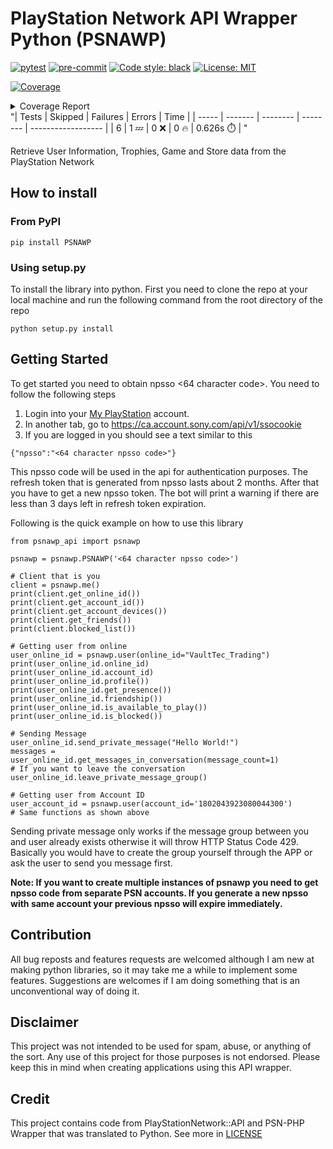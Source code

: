 
# PlayStation Network API Wrapper Python (PSNAWP)

[![pytest](https://github.com/isFakeAccount/psnawp/actions/workflows/pytest.yaml/badge.svg)](https://github.com/isFakeAccount/psnawp/actions/workflows/pytest.yaml)
[![pre-commit](https://github.com/isFakeAccount/psnawp/actions/workflows/pre-commit.yaml/badge.svg)](https://github.com/isFakeAccount/psnawp/actions/workflows/pre-commit.yaml)
[![Code style: black](https://img.shields.io/badge/code%20style-black-000000.svg)](https://github.com/psf/black)
[![License: MIT](https://img.shields.io/badge/License-MIT-yellow.svg)](https://opensource.org/licenses/MIT)

<!-- Pytest Coverage Comment:Begin -->
<a href="https://github.com/isFakeAccount/psnawp/blob/main/README.md"><img alt="Coverage" src="https://img.shields.io/badge/Coverage-0%25-red.svg" /></a><br/><details><summary>Coverage Report </summary><table><tr><th>File</th><th>Stmts</th><th>Miss</th><th>Cover</th><th>Missing</th></tr><tbody><tr><td colspan="5"><b>src/psnawp_api</b></td></tr><tr><td>&nbsp; &nbsp;<a href="https://github.com/isFakeAccount/psnawp/blob/main/src/psnawp_api/__init__.py">__init__.py</a></td><td>1</td><td>1</td><td>0%</td><td><a href="https://github.com/isFakeAccount/psnawp/blob/main/src/psnawp_api/__init__.py#L1">1</a></td></tr><tr><td>&nbsp; &nbsp;<a href="https://github.com/isFakeAccount/psnawp/blob/main/src/psnawp_api/authenticator.py">authenticator.py</a></td><td>40</td><td>40</td><td>0%</td><td><a href="https://github.com/isFakeAccount/psnawp/blob/main/src/psnawp_api/authenticator.py#L1-L125">1&ndash;125</a></td></tr><tr><td>&nbsp; &nbsp;<a href="https://github.com/isFakeAccount/psnawp/blob/main/src/psnawp_api/base.py">base.py</a></td><td>3</td><td>3</td><td>0%</td><td><a href="https://github.com/isFakeAccount/psnawp/blob/main/src/psnawp_api/base.py#L1-L5">1&ndash;5</a></td></tr><tr><td>&nbsp; &nbsp;<a href="https://github.com/isFakeAccount/psnawp/blob/main/src/psnawp_api/client.py">client.py</a></td><td>32</td><td>32</td><td>0%</td><td><a href="https://github.com/isFakeAccount/psnawp/blob/main/src/psnawp_api/client.py#L1-L87">1&ndash;87</a></td></tr><tr><td>&nbsp; &nbsp;<a href="https://github.com/isFakeAccount/psnawp/blob/main/src/psnawp_api/endpoints.py">endpoints.py</a></td><td>2</td><td>2</td><td>0%</td><td><a href="https://github.com/isFakeAccount/psnawp/blob/main/src/psnawp_api/endpoints.py#L1-L7">1&ndash;7</a></td></tr><tr><td>&nbsp; &nbsp;<a href="https://github.com/isFakeAccount/psnawp/blob/main/src/psnawp_api/message_thread.py">message_thread.py</a></td><td>37</td><td>37</td><td>0%</td><td><a href="https://github.com/isFakeAccount/psnawp/blob/main/src/psnawp_api/message_thread.py#L4-L109">4&ndash;109</a></td></tr><tr><td>&nbsp; &nbsp;<a href="https://github.com/isFakeAccount/psnawp/blob/main/src/psnawp_api/psnawp.py">psnawp.py</a></td><td>22</td><td>22</td><td>0%</td><td><a href="https://github.com/isFakeAccount/psnawp/blob/main/src/psnawp_api/psnawp.py#L1-L59">1&ndash;59</a></td></tr><tr><td>&nbsp; &nbsp;<a href="https://github.com/isFakeAccount/psnawp/blob/main/src/psnawp_api/psnawp_exceptions.py">psnawp_exceptions.py</a></td><td>9</td><td>9</td><td>0%</td><td><a href="https://github.com/isFakeAccount/psnawp/blob/main/src/psnawp_api/psnawp_exceptions.py#L3-L21">3&ndash;21</a></td></tr><tr><td>&nbsp; &nbsp;<a href="https://github.com/isFakeAccount/psnawp/blob/main/src/psnawp_api/request_builder.py">request_builder.py</a></td><td>51</td><td>51</td><td>0%</td><td><a href="https://github.com/isFakeAccount/psnawp/blob/main/src/psnawp_api/request_builder.py#L1-L106">1&ndash;106</a></td></tr><tr><td>&nbsp; &nbsp;<a href="https://github.com/isFakeAccount/psnawp/blob/main/src/psnawp_api/search.py">search.py</a></td><td>11</td><td>11</td><td>0%</td><td><a href="https://github.com/isFakeAccount/psnawp/blob/main/src/psnawp_api/search.py#L1-L35">1&ndash;35</a></td></tr><tr><td>&nbsp; &nbsp;<a href="https://github.com/isFakeAccount/psnawp/blob/main/src/psnawp_api/user.py">user.py</a></td><td>58</td><td>58</td><td>0%</td><td><a href="https://github.com/isFakeAccount/psnawp/blob/main/src/psnawp_api/user.py#L1-L149">1&ndash;149</a></td></tr><tr><td><b>TOTAL</b></td><td><b>266</b></td><td><b>266</b></td><td><b>0%</b></td><td>&nbsp;</td></tr></tbody></table></details>
"| Tests | Skipped | Failures | Errors | Time |
| ----- | ------- | -------- | -------- | ------------------ |
| 6 | 1 :zzz: | 0 :x: | 0 :fire: | 0.626s :stopwatch: |
"
<!-- Pytest Coverage Comment:End -->

Retrieve User Information, Trophies, Game and Store data from the PlayStation Network

## How to install

### From PyPI

```
pip install PSNAWP
```
### Using setup.py
To install the library into python. First you need to clone the repo at your local machine and run the following command from the root directory of the repo

```
python setup.py install
```

## Getting Started

To get started you need to obtain npsso <64 character code>. You need to follow the following steps

1. Login into your [My PlayStation](https://my.playstation.com/) account.
2. In another tab, go to https://ca.account.sony.com/api/v1/ssocookie
3. If you are logged in you should see a text similar to this

```
{"npsso":"<64 character npsso code>"}
```
This npsso code will be used in the api for authentication purposes. The refresh token that is generated from npsso lasts about 2 months. After that you have to get a new npsso token. The bot will print a warning if there are less than 3 days left in refresh token expiration.

Following is the quick example on how to use this library

```
from psnawp_api import psnawp

psnawp = psnawp.PSNAWP('<64 character npsso code>')

# Client that is you
client = psnawp.me()
print(client.get_online_id())
print(client.get_account_id())
print(client.get_account_devices())
print(client.get_friends())
print(client.blocked_list())

# Getting user from online
user_online_id = psnawp.user(online_id="VaultTec_Trading")
print(user_online_id.online_id)
print(user_online_id.account_id)
print(user_online_id.profile())
print(user_online_id.get_presence())
print(user_online_id.friendship())
print(user_online_id.is_available_to_play())
print(user_online_id.is_blocked())

# Sending Message
user_online_id.send_private_message("Hello World!")
messages = user_online_id.get_messages_in_conversation(message_count=1)
# If you want to leave the conversation
user_online_id.leave_private_message_group()

# Getting user from Account ID
user_account_id = psnawp.user(account_id='1802043923080044300')
# Same functions as shown above
 ```
Sending private message only works if the message group between you and user already exists otherwise it will throw HTTP Status Code 429. Basically you would have to create the group yourself through the APP or ask the user to send you message first.

**Note: If you want to create multiple instances of psnawp you need to get npsso code from separate PSN accounts. If you generate a new npsso with same account your previous npsso will expire immediately.**

## Contribution

All bug reposts and features requests are welcomed although I am new at making python libraries, so it may take me a while to implement some features. Suggestions are welcomes if I am doing something that is an unconventional way of doing it.

## Disclaimer

This project was not intended to be used for spam, abuse, or anything of the sort. Any use of this project for those purposes is not endorsed. Please keep this in mind when creating applications using this API wrapper.

## Credit

This project contains code from PlayStationNetwork::API and PSN-PHP Wrapper that was translated to Python. See more in [LICENSE](LICENSE.md)
